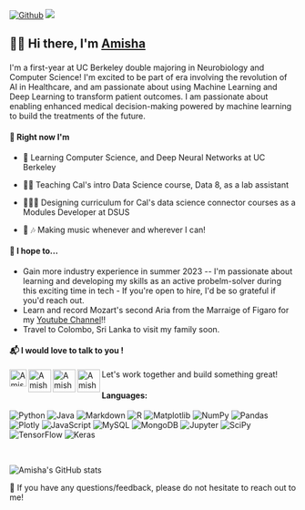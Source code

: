 
[![Github](https://img.shields.io/github/followers/amishaguptaberk?label=Follow&style=social)](https://github.com/amishaguptaberk)
![](https://visitor-badge.laobi.icu/badge?page_id=amishaguptaberk.amishaguptaberk)
<h2 align="left">

👋🏽 Hi there, I'm <a href="http://www.amishagupta.com/" target="_blank" rel="noreferrer">Amisha</a> 
</h2>

I'm a first-year at UC Berkeley double majoring in Neurobiology and Computer Science! I'm excited to be part of era involving the revolution of AI in Healthcare, and am passionate about using Machine Learning and Deep Learning to transform patient outcomes. I am passionate about enabling enhanced medical decision-making powered by machine learning to build the treatments of the future.

#### 🌱 Right now I'm 


* 🏫   Learning Computer Science, and Deep Neural Networks at UC Berkeley

* 👨‍🏫   Teaching Cal's intro Data Science course, Data 8, as a lab assistant 

* 👩🏽‍💻  Designing curriculum for Cal's data science connector courses as a Modules Developer at DSUS

* 🎤 🎶  Making music whenever and wherever I can!


#### 🎯 I hope to...

- Gain more industry experience in summer 2023 -- I'm passionate about learning and developing my skills as an active probelm-solver during this exciting time in tech - If you're open to hire, I'd be so grateful if you'd reach out.
- Learn and record Mozart's second Aria from the Marraige of Figaro for my [Youtube Channel](https://www.youtube.com/@AmishaGuptaClassicalMusic)!!
- Travel to Colombo, Sri Lanka to visit my family soon.

#### 📬 I would love to talk to you !
<p>
  <a href="https://www.linkedin.com/in/amishagupta9255/"><img align="left" src="https://user-images.githubusercontent.com/112449798/222351095-56353d09-2b54-489c-af6f-c68ea4c9cd70.png" alt="Amisha Gupta | LinkedIn" width="30px"/></a>

<a href="https://mail.google.com/mail/u/0/#inbox?compose=CllgCJZXhxsjwDbfHbRcPQgmbfgQFCGTxvDFFjGhdPBkBjmGxhRTtFjpGSXHNFrJBNFBJdMcHSV"><img align="left" src= "https://user-images.githubusercontent.com/112449798/222352958-709b49e6-2171-41c3-bba1-f622075051d1.png" alt="Amisha Gupta | Gmail" width="40px"/></a>

<a href="https://www.researchgate.net/profile/Amisha-Gupta-13"><img align="left" src= "https://user-images.githubusercontent.com/112449798/222997107-68dc36b8-676c-4eb7-b697-d42b1cd8ff1c.png" alt="Amisha Gupta | Gmail"  width="40" height="40"/></a>

<a href="https://www.youtube.com/@AmishaGuptaClassicalMusic"><img align="left" src= "https://user-images.githubusercontent.com/112449798/226240351-b95a9f72-e335-41e1-8d72-33ed7027da97.png" alt="Amisha Gupta | YouTube"  width="40" height="40"/></a>
</p>
Let's work together and build something great!


#### Languages: 
![Python](https://img.shields.io/badge/python-3670A0?style=for-the-badge&logo=python&logoColor=ffdd54)
![Java](https://img.shields.io/badge/java-%23ED8B00.svg?style=for-the-badge&logo=java&logoColor=white)
![Markdown](https://img.shields.io/badge/markdown-%23000000.svg?style=for-the-badge&logo=markdown&logoColor=white)
![R](https://img.shields.io/badge/r-%23276DC3.svg?style=for-the-badge&logo=r&logoColor=white)
![Matplotlib](https://img.shields.io/badge/Matplotlib-%23ffffff.svg?style=for-the-badge&logo=Matplotlib&logoColor=black)
![NumPy](https://img.shields.io/badge/Numpy-777BB4?style=for-the-badge&logo=numpy&logoColor=white)
![Pandas](https://img.shields.io/badge/pandas-%23150458.svg?style=for-the-badge&logo=pandas&logoColor=white)
![Plotly](https://img.shields.io/badge/Plotly-%233F4F75.svg?style=for-the-badge&logo=plotly&logoColor=white)
![JavaScript](https://img.shields.io/badge/javascript-%23323330.svg?style=for-the-badge&logo=javascript&logoColor=%23F7DF1E)
![MySQL](https://img.shields.io/badge/MySQL-005C84?style=for-the-badge&logo=mysql&logoColor=white)
![MongoDB](https://img.shields.io/badge/MongoDB-4EA94B?style=for-the-badge&logo=mongodb&logoColor=white)
![Jupyter](https://img.shields.io/badge/Jupyter-F37626.svg?&style=for-the-badge&logo=Jupyter&logoColor=white)
![SciPy](https://img.shields.io/badge/SciPy-654FF0?style=for-the-badge&logo=SciPy&logoColor=white)
![TensorFlow](https://img.shields.io/badge/TensorFlow-FF6F00?style=for-the-badge&logo=tensorflow&logoColor=white)
![Keras](https://img.shields.io/badge/Keras-FF0000?style=for-the-badge&logo=keras&logoColor=white)

</br>

![Amisha's GitHub stats](https://github-readme-stats.vercel.app/api?username=amishaguptaberk&count_private=true&show_icons=true&theme=radical)


💬 If you have any questions/feedback, please do not hesitate to reach out to me!
